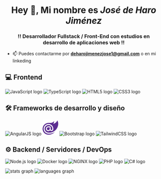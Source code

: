 <h1 align="center">Hey 🐳, Mi nombre es <em>José de Haro Jiménez</em></h1>
<h3 align="center">‼️ Desarrollador Fullstack / Front-End con estudios en desarrollo de aplicaciones web ‼️</h3>

- 📫 Puedes contactarme por **deharojimenezjose1@gmail.com** o en mi linkeding <a href="[https://www.linkedin.com/in/jose-de-haro-jim%C3%A9nez-frontend-developer-1889b8321/](https://www.linkedin.com/in/jose-de-haro-jim%C3%A9nez-frontend-developer-1889b8321/)"></a>

<h2>💻 Frontend</h2>
<p>
  <img src="https://cdn.jsdelivr.net/gh/devicons/devicon/icons/javascript/javascript-original.svg" height="50" alt="JavaScript logo" /> 
  <img src="https://cdn.jsdelivr.net/gh/devicons/devicon/icons/typescript/typescript-original.svg" height="50" alt="TypeScript logo" />
  <img src="https://cdn.jsdelivr.net/gh/devicons/devicon/icons/html5/html5-original.svg" height="50" alt="HTML5 logo" />
  <img src="https://cdn.jsdelivr.net/gh/devicons/devicon/icons/css3/css3-original.svg" height="50" alt="CSS3 logo" />
</p>
<h2>🛠 Frameworks de desarrollo y diseño</h2>
<p>
  <img src="https://cdn.jsdelivr.net/gh/devicons/devicon/icons/angularjs/angularjs-original.svg" height="50" alt="AngularJS logo" />
  <img src="https://raw.githubusercontent.com/devicons/devicon/master/icons/blazor/blazor-original.svg" height="50" alt="Blazor logo" />
  <img src="https://cdn.jsdelivr.net/gh/devicons/devicon/icons/bootstrap/bootstrap-original.svg" height="50" alt="Bootstrap logo" />
  <img src="https://cdn.jsdelivr.net/gh/devicons/devicon/icons/tailwindcss/tailwindcss-original-wordmark.svg" height="70" width="70" alt="TailwindCSS logo" />
</p>

<h2>⚙️ Backend / Servidores / DevOps</h2>
<p>
  <img src="https://cdn.jsdelivr.net/gh/devicons/devicon/icons/nodejs/nodejs-original.svg" height="40" alt="Node.js logo" />
  <img src="https://cdn.jsdelivr.net/gh/devicons/devicon/icons/docker/docker-original.svg" height="40" alt="Docker logo" />
  <img src="https://cdn.jsdelivr.net/gh/devicons/devicon/icons/nginx/nginx-original.svg" height="40" alt="NGINX logo" />
  <img src="https://cdn.jsdelivr.net/gh/devicons/devicon/icons/php/php-original.svg" height="40" alt="PHP logo" />
  <img src="https://cdn.jsdelivr.net/gh/devicons/devicon/icons/csharp/csharp-original.svg" height="40" alt="C# logo" />
</p>
<div align="left">
  <img src="https://github-readme-stats.vercel.app/api?username=josehaap&hide_title=false&hide_rank=false&show_icons=true&include_all_commits=true&count_private=true&disable_animations=false&theme=dracula&locale=en&hide_border=false&order=1" height="150" alt="stats graph"  />
  <img src="https://github-readme-stats.vercel.app/api/top-langs?username=josehaap&locale=en&hide_title=false&layout=compact&card_width=320&langs_count=5&theme=dracula&hide_border=false&order=2" height="150" alt="languages graph"  />
</div>


